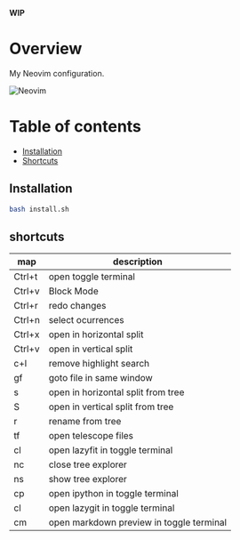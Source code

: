 **WIP**

# Overview

My Neovim configuration.

![Neovim](documentation/media/neovim.gif)

# Table of contents

- [Installation](#installation)
- [Shortcuts](#shortcuts)

## Installation

```bash
bash install.sh
```

## shortcuts

| map        | description                              |
|------------|------------------------------------------|
| Ctrl+t     | open toggle terminal                     |
| Ctrl+v     | Block Mode                               |
| Ctrl+r     | redo changes                             |
| Ctrl+n     | select ocurrences                        |
| Ctrl+x     | open in horizontal split                 |
| Ctrl+v     | open in vertical split                   |
| c+l        | remove highlight search                  |
| gf         | goto file in same window                 |
| s          | open in horizontal split from tree       |
| S          | open in vertical split from tree         |
| r          | rename from tree                         |
| <leader>tf | open telescope files                     |
| <leader>cl | open lazyfit in toggle terminal          |
| <leader>nc | close tree explorer                      |
| <leader>ns | show tree explorer                       |
| <leader>cp | open ipython in toggle terminal          |
| <leader>cl | open lazygit in toggle terminal          |
| <leader>cm | open markdown preview in toggle terminal |
